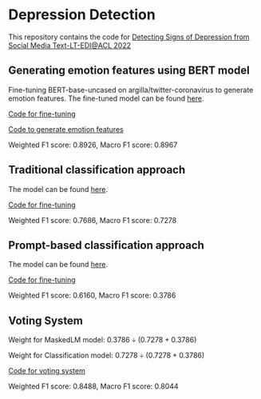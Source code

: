 # Depression Detection

This repository contains the code for [Detecting Signs of Depression from Social Media Text-LT-EDI@ACL 2022](https://competitions.codalab.org/competitions/36410)

## Generating emotion features using BERT model

Fine-tuning BERT-base-uncased on argilla/twitter-coronavirus to generate emotion features. The fine-tuned model can be found [here](https://huggingface.co/kwang123/bert-sentiment-analysis).

[Code for fine-tuning](https://github.com/KaishuoWang/Depression-Detection/blob/main/fine-tune-bert-for-sentiment_analysis.ipynb)

[Code to generate emotion features](https://github.com/KaishuoWang/Depression-Detection/blob/main/generating-emotion-scores.ipynb)

Weighted F1 score: 0.8926, Macro F1 score: 0.8967

## Traditional classification approach

The model can be found [here](https://drive.google.com/file/d/107vHAbHNqG05WlDmNSzV7m9vET72AVe_/view?usp=sharing).

[Code for fine-tuning](https://github.com/KaishuoWang/Depression-Detection/blob/main/depression-detection-classification.ipynb)

Weighted F1 score: 0.7686, Macro F1 score: 0.7278

## Prompt-based classification approach

The model can be found [here](kwang123/MaskedLM-roberta-large).

[Code for fine-tuning](https://github.com/KaishuoWang/Depression-Detection/blob/main/masked_language_modeling.ipynb)

Weighted F1 score: 0.6160, Macro F1 score: 0.3786

## Voting System

Weight for MaskedLM model: $0.3786 \div (0.7278 + 0.3786)$

Weight for Classification model: $0.7278 \div (0.7278 + 0.3786)$

[Code for voting system](https://github.com/KaishuoWang/Depression-Detection/blob/main/voting_system.ipynb)

Weighted F1 score: 0.8488, Macro F1 score: 0.8044
